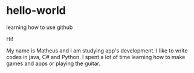 # hello-world
learning how to use github

Hi!

My name is Matheus and I am studying app's development. I like to write codes in java, C# and Python. I spent a lot of time learning how to make games and apps or playing the guitar.
